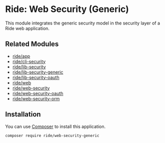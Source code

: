 # Ride: Web Security (Generic)

This module integrates the generic security model in the security layer of a Ride web application.

## Related Modules 

- [ride/app](https://github.com/all-ride/ride-app)
- [ride/cli-security](https://github.com/all-ride/ride-cli-security)
- [ride/lib-security](https://github.com/all-ride/ride-lib-security)
- [ride/lib-security-generic](https://github.com/all-ride/ride-lib-security-generic)
- [ride/lib-security-oauth](https://github.com/all-ride/ride-lib-security-oauth)
- [ride/web](https://github.com/all-ride/ride-web)
- [ride/web-security](https://github.com/all-ride/ride-web-security)
- [ride/web-security-oauth](https://github.com/all-ride/ride-web-security-oauth)
- [ride/web-security-orm](https://github.com/all-ride/ride-web-security-orm)

## Installation

You can use [Composer](http://getcomposer.org) to install this application.

```
composer require ride/web-security-generic
```
